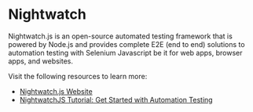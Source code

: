 # Nightwatch

Nightwatch.js is an open-source automated testing framework that is powered by Node.js and provides complete E2E (end to end) solutions to automation testing with Selenium Javascript be it for web apps, browser apps, and websites.

Visit the following resources to learn more:

- [Nightwatch.js Website](https://nightwatchjs.org/)
- [NightwatchJS Tutorial: Get Started with Automation Testing](https://www.browserstack.com/guide/nightwatch-framework-tutorial)
